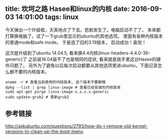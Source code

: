 title: 坎坷之路 Hasee和linux的内核
date: 2016-09-03 14:01:00
tags: linux
---

今天弹出一个升级框，天真地点了下去。悲剧发生了。电脑启动不了了。
本来都打算换电脑了。试了一下grub里显示的ubuntu的其他选项。
里面有各种内核版本的普通mode和safe mode。
于是选了旧的3.19版本，
启动成功！喜悦！

<!--more-->

这次是升级到了ubuntu 14.04.5, 看来换4.4内核(linux-headers-4.4.0-36-generic)了
之前装16.04装不了也是相同的症状, 看来就是我手里这台Hasee的硬件问题了。
另外为了避免以后每次启动都要从其他选项里进ubuntu，下面记录怎么删不要的内核版本。

```
uname -r # 查看当前使用的内核版本, 这个版本不要删哦
dpkg --list | grep linux-image # 查看已经安装的内核版本
sudo apt-get purge linux-image-x.x.x.x-generic
sudo update-grub2 # 更新grub2
```

## 参考链接
http://askubuntu.com/questions/2793/how-do-i-remove-old-kernel-versions-to-clean-up-the-boot-menu

